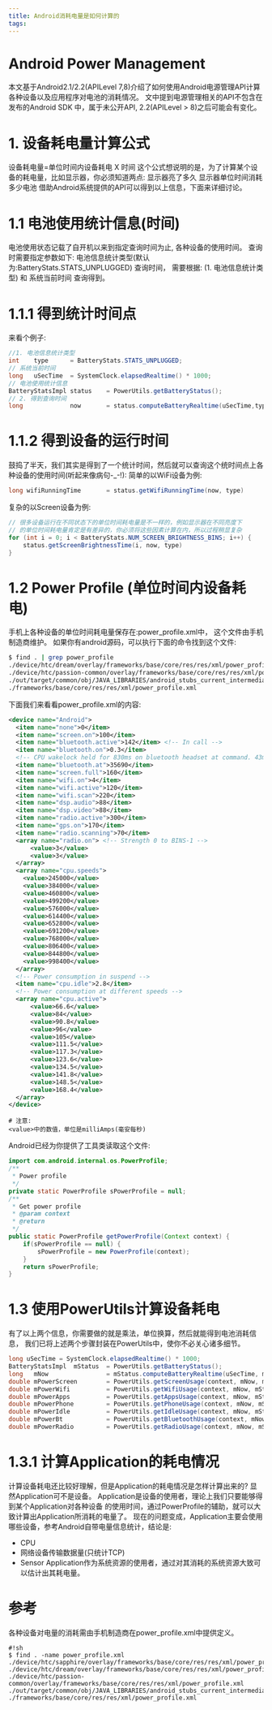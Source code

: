 ```yaml
---
title: Android消耗电量是如何计算的
tags:
---
```

# Android Power Management
本文基于Android2.1/2.2(APILevel 7,8)介绍了如何使用Android电源管理API计算各种设备以及应用程序对电池的消耗情况。
文中提到电源管理相关的API不包含在发布的Android SDK 中，属于未公开API, 2.2(APILevel > 8)之后可能会有变化。
# 1. 设备耗电量计算公式
设备耗电量=单位时间内设备耗电 X 时间
这个公式想说明的是，为了计算某个设备的耗电量，比如显示器，你必须知道两点:
显示器亮了多久
显示器单位时间消耗多少电池
借助Android系统提供的API可以得到以上信息，下面来详细讨论。
# 1.1 电池使用统计信息(时间)
电池使用状态记载了自开机以来到指定查询时间为止, 各种设备的使用时间。
查询时需要指定参数如下:
电池信息统计类型(默认为:BatteryStats.STATS_UNPLUGGED)
查询时间， 需要根据: (1. 电池信息统计类型) 和 系统当前时间 查询得到。
# 1.1.1 得到统计时间点
来看个例子:
```java
//1. 电池信息统计类型
int    type      = BatteryStats.STATS_UNPLUGGED;
// 系统当前时间
long   uSecTime  = SystemClock.elapsedRealtime() * 1000;
// 电池使用统计信息
BatteryStatsImpl status    = PowerUtils.getBatteryStatus();
// 2. 得到查询时间
long             now       = status.computeBatteryRealtime(uSecTime,type);
```
# 1.1.2 得到设备的运行时间
鼓捣了半天，我们其实是得到了一个统计时间，然后就可以查询这个统时间点上各种设备的使用时间(听起来像病句-_-!):
简单的以WiFi设备为例:
```java
long wifiRunningTime       = status.getWifiRunningTime(now, type)
```
复杂的以Screen设备为例:
```java
// 很多设备运行在不同状态下的单位时间耗电量是不一样的，例如显示器在不同亮度下
// 的单位时间耗电量肯定是有差异的，你必须将这些因素计算在内，所以过程稍显复杂
for (int i = 0; i < BatteryStats.NUM_SCREEN_BRIGHTNESS_BINS; i++) {
    status.getScreenBrightnessTime(i, now, type)
}
```
# 1.2 Power Profile (单位时间内设备耗电)
手机上各种设备的单位时间耗电量保存在:power_profile.xml中， 这个文件由手机制造商维护。
如果你有android源码，可以执行下面的命令找到这个文件:
```sh
$ find . | grep power_profile  
./device/htc/dream/overlay/frameworks/base/core/res/res/xml/power_profile.xml
./device/htc/passion-common/overlay/frameworks/base/core/res/res/xml/power_profile.xml
./out/target/common/obj/JAVA_LIBRARIES/android_stubs_current_intermediates/classes/res/xml/power_profile.xml
./frameworks/base/core/res/res/xml/power_profile.xml
```
下面我们来看看power_profile.xml的内容:
```xml
<device name="Android">
  <item name="none">0</item>
  <item name="screen.on">100</item>
  <item name="bluetooth.active">142</item> <!-- In call -->
  <item name="bluetooth.on">0.3</item>
  <!-- CPU wakelock held for 830ms on bluetooth headset at command. 43mA * 830 -->
  <item name="bluetooth.at">35690</item>
  <item name="screen.full">160</item>
  <item name="wifi.on">4</item>
  <item name="wifi.active">120</item>
  <item name="wifi.scan">220</item>
  <item name="dsp.audio">88</item>
  <item name="dsp.video">88</item>
  <item name="radio.active">300</item>
  <item name="gps.on">170</item>
  <item name="radio.scanning">70</item>
  <array name="radio.on"> <!-- Strength 0 to BINS-1 -->
      <value>3</value>
      <value>3</value>
  </array>
  <array name="cpu.speeds">
    <value>245000</value>
    <value>384000</value>
    <value>460800</value>
    <value>499200</value>
    <value>576000</value>
    <value>614400</value>
    <value>652800</value>
    <value>691200</value>
    <value>768000</value>
    <value>806400</value>
    <value>844800</value>
    <value>998400</value>
  </array>
  <!-- Power consumption in suspend -->
  <item name="cpu.idle">2.8</item>
  <!-- Power consumption at different speeds -->
  <array name="cpu.active">
      <value>66.6</value>
      <value>84</value>
      <value>90.8</value>
      <value>96</value>
      <value>105</value>
      <value>111.5</value>
      <value>117.3</value>
      <value>123.6</value>
      <value>134.5</value>
      <value>141.8</value>
      <value>148.5</value>
      <value>168.4</value>
  </array>
</device>
```
```div class=note
# 注意:
<value>中的数值，单位是milliAmps(毫安每秒)
```
Android已经为你提供了工具类读取这个文件:
```java
import com.android.internal.os.PowerProfile;
/**
 * Power profile 
 */
private static PowerProfile sPowerProfile = null;
/**
 * Get power profile
 * @param context
 * @return
 */
public static PowerProfile getPowerProfile(Context context) {
    if(sPowerProfile == null) {
        sPowerProfile = new PowerProfile(context);
    }
    return sPowerProfile;
}
```
# 1.3 使用PowerUtils计算设备耗电
有了以上两个信息，你需要做的就是乘法，单位换算，然后就能得到电池消耗信息， 我们已将上述两个步骤封装在PowerUtils中，使你不必关心诸多细节。
```java
long uSecTime = SystemClock.elapsedRealtime() * 1000;   
BatteryStatsImpl  mStatus  = PowerUtils.getBatteryStatus();
long   mNow                = mStatus.computeBatteryRealtime(uSecTime, mStatsType);
double mPowerScreen        = PowerUtils.getScreenUsage(context, mNow, mStatus, mStatsType);
double mPowerWifi          = PowerUtils.getWifiUsage(context, mNow, mStatus, mStatsType);
double mPowerApps          = PowerUtils.getAppsUsage(context, mNow, mStatus, mStatsType);
double mPowerPhone         = PowerUtils.getPhoneUsage(context, mNow, mStatus, mStatsType);
double mPowerIdle          = PowerUtils.getIdleUsage(context, mNow, mStatus, mStatsType);
double mPowerBt            = PowerUtils.getBluetoothUsage(context, mNow, mStatus, mStatsType);
double mPowerRadio         = PowerUtils.getRadioUsage(context, mNow, mStatus, mStatsType);
```
# 1.3.1 计算Application的耗电情况
计算设备耗电还比较好理解，但是Application的耗电情况是怎样计算出来的? 显然Application可不是设备。
Application是设备的使用者，理论上我们只要能够得到某个Application对各种设备 的使用时间，通过PowerProfile的辅助，就可以大致计算出Application所消耗的电量了。
现在的问题变成，Application主要会使用哪些设备，参考Android自带电量信息统计，结论是:
 * CPU
 * 网络设备传输数据量(只统计TCP)
 * Sensor
Application作为系统资源的使用者，通过对其消耗的系统资源大致可以估计出其耗电量。
# 参考
各种设备对电量的消耗需由手机制造商在power_profile.xml中提供定义。
```
#!sh
$ find . -name power_profile.xml
./device/htc/sapphire/overlay/frameworks/base/core/res/res/xml/power_profile.xml
./device/htc/dream/overlay/frameworks/base/core/res/res/xml/power_profile.xml
./device/htc/passion-common/overlay/frameworks/base/core/res/res/xml/power_profile.xml
./out/target/common/obj/JAVA_LIBRARIES/android_stubs_current_intermediates/classes/res/xml/power_profile.xml
./frameworks/base/core/res/res/xml/power_profile.xml
```


